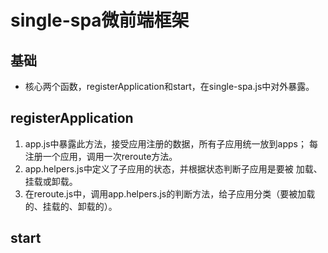 # single-spa微前端框架
## 基础
- 核心两个函数，registerApplication和start，在single-spa.js中对外暴露。
## registerApplication
1. app.js中暴露此方法，接受应用注册的数据，所有子应用统一放到apps；
每注册一个应用，调用一次reroute方法。
2. app.helpers.js中定义了子应用的状态，并根据状态判断子应用是要被 加载、挂载或卸载。
3. 在reroute.js中，调用app.helpers.js的判断方法，给子应用分类（要被加载的、挂载的、卸载的）。
## start